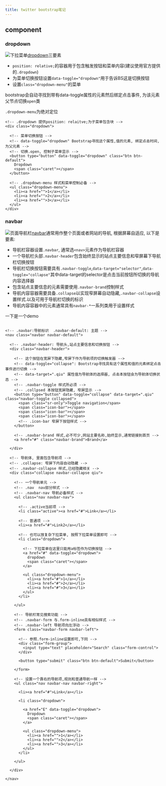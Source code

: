 ```yaml
---
title: twitter bootstrap笔记
---
```


## component

### dropdown

![][3]下拉菜单[dropdown][1]三要素

- `position: relative;`的容器用于包含触发按钮和菜单内容(建议使用官方提供的`.dropdown`)
- 为菜单切换按钮设置`data-toggle="dropdown"`用于告诉BS这是切换按钮
- 设置`class="dropdown-menu"`的菜单

bootstrap会自动寻找到带有data-toggle属性的元素然后绑定点击事件, 为该元素父节点切换`open`类

`.dropdown-menu`为绝对定位


```
<!-- .dropdown 提供position: relaitve;为子菜单包含块 -->
<div class="dropdown">

  <!-- 菜单切换按钮 -->
  <!-- data-toggle="dropdown" Bootstrap寻找这个属性,值的元素, 绑定点击时间,为父元素 -->
  <!-- 切换.open, 控制子菜单显示 -->
  <button type="button" data-toggle="dropdown" class="btn btn-default">
    Dropdown
    <span class="caret"></span>
  </button>

  <!-- .dropdown-menu 样式和菜单控制必备 -->
  <ul class="dropdown-menu">
    <li><a href="">1</a></li>
    <li><a href="">2</a></li>
    <li><a href="">3</a></li>
  </ul>
</div>

```


### navbar

![][4]页面导航栏[navbar][2]通常用作整个页面或者网站的导航, 根据屏幕自适应, 以下是要素:

- 导航栏容器设置`.navbar`, 通常选`<nav>`元素作为导航栏容器
- 一个导航栏头部`.navbar-header`包含始终显示的站点主要信息和窄屏幕下导航栏切换按钮
- 导航栏切换按钮需要具有`.navbar-toggle`,`data-target="selector"`,`data-toggle="collapse"`其中data-target的selector是点击当前按钮所切换的导航内容选择器
- 包含站点主要信息的元素需要使用`.navbar-brand`控制样式
- 导航内容容器需要具备`.collapse`以实现窄屏幕自动隐藏,`.navbar-collapse`设置样式.以及可用于导航栏切换的标识
- 导航内容容器中的元素通常具有`navbar-*`一系列类用于设置样式

一下是一个demo

```

<!-- .navbar:导航标识  .navbar-default: 主题 -->
<nav class="navbar navbar-default">

  <!-- .navbar-header: 导航头,站点主要信息和切换按钮 -->
  <div class="navbar-header">

    <!-- 这个按钮在宽屏下隐藏,窄屏下作为导航项的切换触发器 -->
    <!-- data-toggle="collapse": Bootstrap寻找具有这个属性和值的元素绑定点击事件进行切换 -->
    <!-- data-target=".qiu" 属性值为导航体的选择器, 点击本按钮会为导航体切换状态 -->
    <!-- .navbar-toggle 样式所必须 -->
    <!-- .collpsed 本按钮宽屏隐藏, 窄屏显示 -->
    <button type="button" data-toggle="collapse" data-target=".qiu" class="navbar-toggle collapsed">
      <span class="sr-only">Toggle navigation</span>
      <span class="icon-bar"></span>
      <span class="icon-bar"></span>
      <span class="icon-bar"></span>
      <!-- .icon-bar 窄屏下按钮样式 -->
    </button>

    <!-- .navbar-brand 样式,必不可少,网站主要名称,始终显示,通常链接到首页 -->
    <a href="#" class="navbar-brand">Brand</a>

  </div>

  <!-- 导航体, 里面包含导航项 -->
  <!-- .collapse: 窄屏下内容自动隐藏 -->
  <!-- .navbar-collapse 样式,已经隐藏相关 -->
  <div class="collapse navbar-collapse qiu">

    <!-- 一个导航单元 -->
    <!-- .nav  nav部分样式 -->
    <!-- .navbar-nav 导航必备样式 -->
    <ul class="nav navbar-nav">

      <!-- .active当前项 -->
      <li class="active"><a href="#">Link</a></li>

      <!-- 普通项 -->
      <li><a href="#">Link2</a></li>

      <!-- 也可以放复杂下拉菜单, 按照下拉菜单设置即可 -->
      <li class="dropdown">

        <!-- 下拉菜单在这里只能用a标签作为切换按钮 -->
        <a href="#" data-toggle="dropdown">
          dropdown
          <span class="caret"></span>
        </a>

        <ul class="dropdown-menu">
          <li><a href="#">1</a></li>
          <li><a href="#">2</a></li>
          <li><a href="#">3</a></li>
        </ul>
      </li>

    </ul>

    <!-- 导航栏常见搜索功能 -->
    <!-- .navbar-form 与.form-inline具有相似样式 -->
    <!-- .navbar-left 导航项向左浮动 -->
    <form class="navbar-form navbar-left">

      <!-- 参照.form-inline设置即可,下同 -->
      <div class="form-group">
        <input type="text" placeholder="Search" class="form-control">
      </div>

      <button type="submit" class="btn btn-default">Submit</button>

    </form>

    <!-- 设置一个靠右的导航项,规则和普通导航一样 -->
    <ul class="nav navbar-nav navbar-right">

      <li><a href="#">Link</a></li>

      <li class="dropdown">

        <a href="E" data-toggle="dropdown">
          Dropdown
          <span class="caret"></span>
        </a>

        <ul class="dropdown-menu">
          <li><a href="">1</a></li>
          <li><a href="">2</a></li>
          <li><a href="">3</a></li>
        </ul>
      </li>

    </ul>

  </div>

</nav>

```

[4]: https://cloud.githubusercontent.com/assets/5894015/8481115/007b0234-2114-11e5-8e5c-f0e92f7c30a3.png
[3]: https://cloud.githubusercontent.com/assets/5894015/8481098/e73adf56-2113-11e5-8fc4-c979eacd70ba.png
[2]: http://getbootstrap.com/components/#navbar
[1]: http://getbootstrap.com/components/#dropdowns
